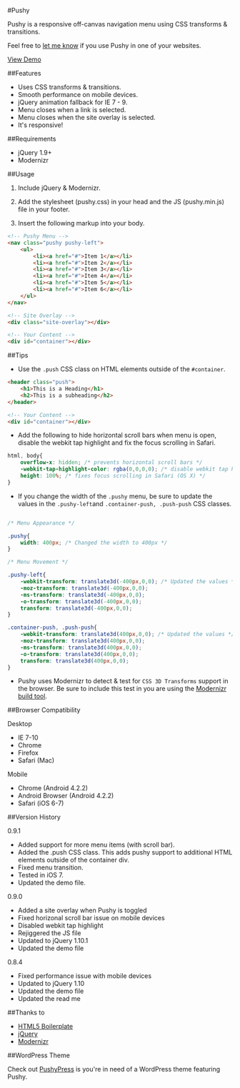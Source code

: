 #Pushy

Pushy is a responsive off-canvas navigation menu using CSS transforms & transitions.

Feel free to [let me know](http://www.twitter.com/cmyee) if you use Pushy in one of your websites.

[View Demo](http://www.christopheryee.ca/pushy)

##Features

- Uses CSS transforms & transitions.
- Smooth performance on mobile devices.
- jQuery animation fallback for IE 7 - 9.
- Menu closes when a link is selected.
- Menu closes when the site overlay is selected.
- It's responsive!

##Requirements

- jQuery 1.9+
- Modernizr

##Usage

1. Include jQuery & Modernizr.

2. Add the stylesheet (pushy.css) in your head and the JS (pushy.min.js) file in your footer.

3. Insert the following markup into your body.

```html
<!-- Pushy Menu -->
<nav class="pushy pushy-left">
    <ul>
        <li><a href="#">Item 1</a></li>
        <li><a href="#">Item 2</a></li>
        <li><a href="#">Item 3</a></li>
        <li><a href="#">Item 4</a></li>
        <li><a href="#">Item 5</a></li>
        <li><a href="#">Item 6</a></li>
    </ul>
</nav>

<!-- Site Overlay -->
<div class="site-overlay"></div>

<!-- Your Content -->
<div id="container"></div>
```

##Tips

- Use the ```.push``` CSS class on HTML elements outside of the ```#container```.

```html
<header class="push">
    <h1>This is a Heading</h1>
    <h2>This is a subheading</h2>
</header>

<!-- Your Content -->
<div id="container"></div>
```

- Add the following to hide horizontal scroll bars when menu is open, disable the webkit tap highlight and fix the focus scrolling in Safari.


```css
html, body{
	overflow-x: hidden; /* prevents horizontal scroll bars */
	-webkit-tap-highlight-color: rgba(0,0,0,0); /* disable webkit tap highlight */
	height: 100%; /* fixes focus scrolling in Safari (OS X) */
}
```

- If you change the width of the ```.pushy``` menu, be sure to update the values in the ```.pushy-left```and ```.container-push, .push-push``` CSS classes.

```css

/* Menu Appearance */

.pushy{
    width: 400px; /* Changed the width to 400px */
}

/* Menu Movement */

.pushy-left{
    -webkit-transform: translate3d(-400px,0,0); /* Updated the values */
    -moz-transform: translate3d(-400px,0,0);
    -ms-transform: translate3d(-400px,0,0);
    -o-transform: translate3d(-400px,0,0);
    transform: translate3d(-400px,0,0);
}

.container-push, .push-push{
    -webkit-transform: translate3d(400px,0,0); /* Updated the values */
    -moz-transform: translate3d(400px,0,0);
    -ms-transform: translate3d(400px,0,0);
    -o-transform: translate3d(400px,0,0);
    transform: translate3d(400px,0,0);
}
```

- Pushy uses Modernizr to detect & test for ```CSS 3D Transforms``` support in the browser. Be sure to include this test in you are using the [Modernizr build tool](http://modernizr.com/download/).

##Browser Compatibility

Desktop

- IE 7-10
- Chrome
- Firefox
- Safari (Mac)

Mobile

- Chrome (Android 4.2.2)
- Android Browser (Android 4.2.2)
- Safari (iOS 6-7)

##Version History

0.9.1

- Added support for more menu items (with scroll bar).
- Added the .push CSS class. This adds pushy support to additional HTML elements outside of the container div.
- Fixed menu transition.
- Tested in iOS 7.
- Updated the demo file.

0.9.0

- Added a site overlay when Pushy is toggled
- Fixed horizonal scroll bar issue on mobile devices
- Disabled webkit tap highlight
- Rejiggered the JS file
- Updated to jQuery 1.10.1
- Updated the demo file

0.8.4

- Fixed performance issue with mobile devices
- Updated to jQuery 1.10
- Updated the demo file
- Updated the read me

##Thanks to

- [HTML5 Boilerplate](http://html5boilerplate.com/)
- [jQuery](http://jquery.com/)
- [Modernizr](http://modernizr.com/)

##WordPress Theme

Check out [PushyPress](https://github.com/christophery/pushypress) is you're in need of a WordPress theme featuring Pushy.
